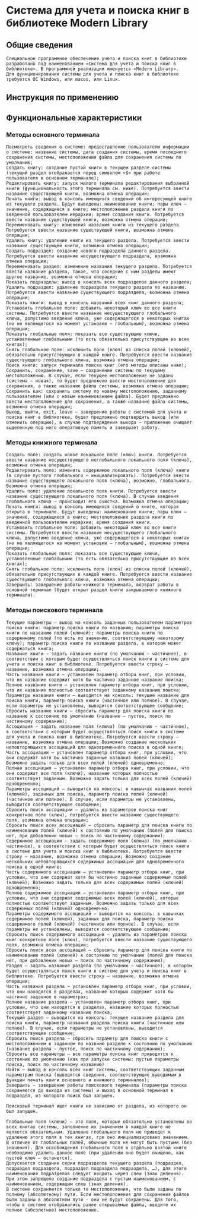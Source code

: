 # Система для учета и поиска книг в библиотеке Modern Library
## Общие сведения
    Специальное программное обеспечение учета и поиска книг в библиотеке разработано под наименованием «Система для учета и поиска книг в библиотеке». В программной реализации именуется «Modern Library». 
    Для функционирования системы для учета и поиска книг в библиотеке требуется ОС Windows, или macos, или Linux.

## Инструкция по применению



## Функциональные характеристики
### Методы основного терминала
    Посмотреть сведения о системе: предоставление пользователю информации о системе: название системы, дата создания системы, время последнего сохранения системы, местоположения файла для сохранения системы по умолчанию;
    Создать книгу: создание пустой книги в текущем разделе системы (текущий раздел отображается перед символом «$» при работе пользователя в основном терминале);
    Редактировать книгу: запуск малого терминала редактирования выбранной книги (функциональность этого терминала см. ниже). Потребуется ввести название существующей книги, возможна отмена операции;
    Печать книги: вывод в консоль имеющихся сведений об интересующей книге из текущего раздела. Будут выведены: наименование книги; пары ключ – значение, содержащиеся в книге; местоположение раздела книги по введенной пользователем иерархии; время создания книги. Потребуется ввести название существующей книги, возможна отмена операции;
    Переименовать книгу: изменения названия книги из текущего раздела. Потребуется ввести название существующей книги, возможна отмена операции;
    Удалить книгу: удаление книги из текущего раздела. Потребуется ввести название существующей книги, возможна отмена операции;
    Создать подраздел: создание нового подраздела данного раздела. Потребуется ввести название несуществующего подраздела, возможна отмена операции;
    Переименовать раздел: изменение названия текущего раздела. Потребуется ввести название раздела, такое, что соседние с ним разделы имеют другое название, возможна отмена операции;
    Показать подразделы: вывод в консоль всех подразделов данного раздела;
    Удалить подраздел: удаление подраздела текущего раздела по названию. Потребуется ввести название существующего подраздела, возможна отмена операции;
    Показать книги: вывод в консоль названий всех книг данного раздела;
    Установить глобальное поле: добавить некоторый ключ во все книги системы. Потребуется ввести название несуществующего глобального ключа, допустимо введение ключа, уже содержащегося в некоторых книгах (но не являющегося на момент установки – глобальным), возможна отмена операции;
    Показать глобальные поля: показать все существующие ключи, установленные глобальными (то есть обязательно присутствующие во всех книгах);
    Снять глобальное поле: исключить поле (ключ) из списка полей (ключей), обязательно присутствующих в каждой книге. Потребуется ввести название существующего глобального ключа, возможна отмена операции;
    Поиск книги: запуск терминала поиска книг (его методы описаны ниже);
    Сохранить, сохранение, save – сохранение системы по текущему местоположению. В случае, если текущее местоположение не задано (система – новая), то будет предложено ввести местоположение для сохранения, а также название файла системы, возможна отмена операции;
    Сохранить как: сохранить систему по новому местоположению, заданному пользователем (или с новым наименованием файла). Будет предложено ввести местоположение для сохранения, а также название файла системы, возможна отмена операции;
    Выход, выйти, exit, leave – завершение работы с системой для учета и поиска книг в библиотеке, будет предложено подтвердить выход (или отменить операцию), в случае подтверждения выхода – приложение очищает выделенную под него оперативную память и завершает работу.

### Методы книжного терминала
    Создать поле: создать новое локальное поле (ключ) книги. Потребуется ввести название несуществующего неглобального локального поля (ключа), возможна отмена операции;
    Редактировать поле: изменить содержимое локального поля (ключа) книги (в случае пустого глобального – инициализировать). Потребуется ввести название существующего локального поля (ключа), возможно, глобального. Возможна отмена операции;
    Удалить поле: удаление локального поля книги. Потребуется ввести название существующего локального поля (ключа). В случае введения глобального ключа – происходит его очистка. Возможна отмена операции;
    Печать книги: вывод в консоль имеющихся сведений о книге, которая открыта в терминале. Будут выведены: наименование книги; пары ключ – значение, содержащиеся в книге; местоположение раздела книги по введенной пользователем иерархии; время создания книги.
    Установить глобальное поле: добавить некоторый ключ во все книги системы. Потребуется ввести название несуществующего глобального ключа, допустимо введение ключа, уже содержащегося в некоторых книгах (но не являющегося на момент установки – глобальным), возможна отмена операции;
    Показать глобальные поля: показать все существующие ключи, установленные глобальными (то есть обязательно присутствующие во всех книгах);
    Снять глобальное поле: исключить поле (ключ) из списка полей (ключей), обязательно присутствующих в каждой книге. Потребуется ввести название существующего глобального ключа, возможна отмена операции;
    Завершить: завершение работы книжного терминала, возврат работы в основной терминал (будет открыт раздел книги закрываемого книжного терминала).

### Методы поискового терминала
    Текущие параметры – вывод на консоль заданных пользователем параметров поиска книги: параметр поиска книги по названию; параметры поиска книги по названию полей (ключей); параметры поиска книги по содержимому полей (то есть по значению, соответствующему некоторому ключу); параметр поиска книги по названию раздела, в котором может содержаться книга;
    Название книги – задать название книги (по умолчанию – частичное), в соответствии с которым будет осуществляться поиск книги в системе для учета и поиска книг в библиотеке. Потребуется ввести строку – название, возможна отмена операции;
    Часть названия книги – установлен параметр отбора книг, при условии, что их название содержит хотя бы частично заданное название поиска;  
    Полное название книги – установлен параметр отбора книг, при условии, что их название полностью соответствует заданному названию поиска;  
    Параметры названия книги – выводится на консоль: текущее название для поиска книги, параметр поиска книги (частичное или полное). В случае, если параметры не установлены, выводится соответствующее сообщение;
    Сбросить название книги – сбросить параметр для поиска книги по названию к состоянию по умолчанию (название – пустое, поиск по частичному содержанию);
    Ассоциация – задать название поля (ключа) (по умолчанию – частичное), в соответствии с которым будет осуществляться поиск книги в системе для учета и поиска книг в библиотеке. Потребуется ввести строку – название, возможна отмена операции; Возможно создание нескольких неповторяющихся ассоциаций для одновременного поиска в одной книге;
    Часть ассоциации – установлен параметр отбора книг, при условии, что они содержат хотя бы частично заданные названия полей (ключей); Возможно задать только для всех полей (ключей) одновременно;  
    Полная ассоциация – установлен параметр отбора книг, при условии, что они содержат все поля (ключи), название которых полностью соответствует заданным. Возможно задать только для всех полей (ключей) одновременно;  
    Параметры ассоциаций – выводится на консоль: в кавычках названия полей (ключей), заданных для поиска, параметр поиска полей (ключей) (частичное или полное). В случае, если параметры не установлены, выводится соответствующее сообщение;
    Сбросить поиск ассоциации – удалить из параметров поиска книг конкретное поле (ключ), потребуется ввести название существующего поля, возможна отмена операции;
    Сбросить поиск всех ассоциаций – сбросить параметр для поиска книги по наименованию полей (ключей) к состоянию по умолчанию (полей для поиска нет, при добавлении новых – поиск по частичному содержанию);
    Содержимое ассоциации – задать содержимое поля (ключа) (по умолчанию – частичное), в соответствии с которым будет осуществляться поиск книги в системе для учета и поиска книг в библиотеке. Потребуется ввести строку – название, возможна отмена операции; Возможно создание нескольких неповторяющихся содержимых ассоциаций для одновременного поиска в одной книге;
    Часть содержимого ассоциации – установлен параметр отбора книг, при условии, что они содержат хотя бы частично заданные содержимые полей (ключей); Возможно задать только для всех содержимых полей (ключей) одновременно;
    Полное содержимое ассоциации – установлен параметр отбора книг, при условии, что они содержат содержимые всех полей (ключей), которые полностью соответствуют заданным. Возможно задать только для всех содержимых полей (ключей) одновременно;  
    Параметры содержимого ассоциаций – выводится на консоль: в кавычках содержимое полей (ключей), заданных для поиска, параметр поиска содержимого полей (ключей) (частичное или полное). В случае, если параметры не установлены, выводится соответствующее сообщение;
    Сбросить поиск содержимого ассоциации – удалить из параметров поиска книг конкретное поле (ключ), потребуется ввести название существующего поля, возможна отмена операции;
    Сбросить поиск всех ассоциаций – сбросить параметр для поиска книги по наименованию полей (ключей) к состоянию по умолчанию (полей для поиска нет, при добавлении новых – поиск по частичному содержанию);
    Раздел – задать название раздела (по умолчанию – частичное), в котором будет осуществляться поиск книги в системе для учета и поиска книг в библиотеке. Потребуется ввести строку – название, возможна отмена операции;
    Часть названия раздела – установлен параметр отбора книг, при условии, что они находятся в разделах, название которых содержит хотя бы частично заданное в параметрах;  
    Полное название раздела – установлен параметр отбора книг, при условии, что они находятся в разделах, название которых полностью соответствует заданному названию поиска;  
    Текущий раздел – выводится на консоль: текущее название раздела для поиска книги, параметр названия раздела поиска книги (частичное или полное). В случае, если параметры не установлены, выводится соответствующее сообщение;
    Сбросить поиск раздела – сбросить параметр для поиска книги с местоположением в заданном по назвнию разделе к состоянию по умолчанию (название раздела – пустое, поиск по частичному содержанию);
    Сбросить все параметры – все параметры поиска книг приводятся к состоянию по умолчанию (как при запуске системы: пустые параметры поиска, поиск по частичному названию)
    Найти – вывод в консоль всех книг системы, соответствующих заданным параметрам поиска (выводятся сведения, соответствующие выводимым в функции печать книги основного и книжного терминалов);
    Завершить – завершение работы поискового терминала (параметры поиска сохраняются до выхода из системы) и выход в основной терминал в подраздел, из которого поиск был запущен.

    Поисковый терминал ищет книги не зависимо от раздела, из которого он был запущен.

    Глобальные поля (ключи) – это поля, которые обязательно установлены во всех книгах системы, заполнение их значением в каждой книге не является обязательным. Удаление глобального поля не приведет к удалению этого поля в тех книгах, где оно инициализировано значением. В отличие от глобальных полей, обычные поля не могут быть пустыми (без значения). Для освобождения глобального поля в отдельно взятой книге необходимо удалить данное поле (при удалении оно будет очищено, как пустой ключ – останется).
    Допускается создание серии подразделов текущего раздела (подраздел, подраздел подраздела, подраздел подраздела подраздела, …), для этого наименования подразделов следует вводить через слеш (знак деления). При этом запрещено создание подраздела с пустым наименованием, с наименованием, содержащим слеш (знак деления).
    В системе сохраняются только те местоположения, что были заданы по полному (абсолютному) пути. Если местоположения для сохранения файлов были заданы в абсолютном пути - они не будут сохранены. Для того, чтобы в системе отображались ранее открываемые файлы, вводите их полное (абсолютное) местоположение.
